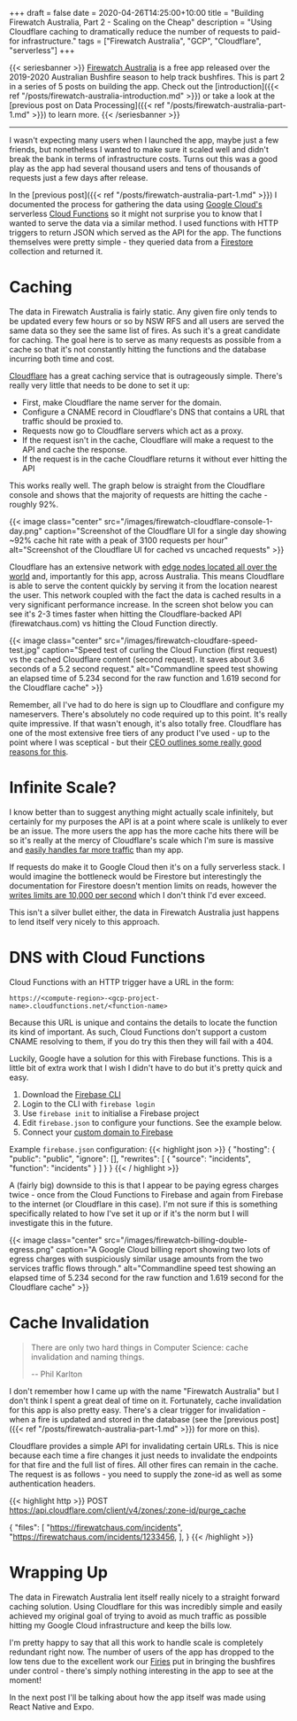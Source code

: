 +++
draft = false
date = 2020-04-26T14:25:00+10:00
title = "Building Firewatch Australia, Part 2 - Scaling on the Cheap"
description = "Using Cloudflare caching to dramatically reduce the number of requests to paid-for infrastructure."
tags = ["Firewatch Australia", "GCP", "Cloudflare", "serverless"]
+++

{{< seriesbanner >}}
[Firewatch Australia](https://firewatchaus.com/) is a free app released over the 2019-2020 Australian
Bushfire season to help track bushfires. This is part 2 in a series of 5 posts on building the app.
Check out the [introduction]({{< ref "/posts/firewatch-australia-introduction.md" >}}) or take a
look at the [previous post on Data Processing]({{< ref "/posts/firewatch-australia-part-1.md" >}})
to learn more.
{{< /seriesbanner >}}

---

I wasn't expecting many users when I launched the app, maybe just a few friends, but nonetheless I
wanted to make sure it scaled well and didn't break the bank in terms of infrastructure costs.
Turns out this was a good play as the app had several thousand users and tens of thousands
of requests just a few days after release.

In the [previous post]({{< ref "/posts/firewatch-australia-part-1.md" >}}) I documented the process
for gathering the data using [Google Cloud's][0] serverless [Cloud Functions][1] so it might not surprise you to know
that I wanted to serve the data via a similar method. I used functions with HTTP triggers
to return JSON which served as the API for the app. The functions themselves were pretty simple -
they queried data from a [Firestore][2] collection and returned it.

# Caching

The data in Firewatch Australia is fairly static. Any given fire only tends to be updated every
few hours or so by NSW RFS and all users are served the same data so they see the same list of fires.
As such it's a great candidate for caching. The goal here is to serve as many requests as possible
from a cache so that it's not constantly hitting the functions and the database incurring both time
and cost.

[Cloudflare][3] has a great caching service that is outrageously simple. There's really very little
that needs to be done to set it up:

- First, make Cloudflare the name server for the domain.
- Configure a CNAME record in Cloudflare's DNS that contains a URL that traffic should be
  proxied to.
- Requests now go to Cloudflare servers which act as a proxy.
- If the request isn't in the cache, Cloudflare will make a request to the API and cache the
  response.
- If the request is in the cache Cloudflare returns it without ever hitting the API

This works really well. The graph below is straight from the Cloudflare console and shows that the
majority of requests are hitting the cache - roughly 92%.

{{< image
      class="center"
      src="/images/firewatch-cloudflare-console-1-day.png"
      caption="Screenshot of the Cloudflare UI for a single day showing ~92% cache hit rate with a peak of 3100 requests per hour"
      alt="Screenshot of the Cloudflare UI for cached vs uncached requests" >}}

Cloudflare has an extensive network with [edge nodes located all over the world][4] and,
importantly for this app, across Australia. This means Cloudflare is able to serve the content
quickly by serving it from the location nearest the user. This network coupled with the fact the data
is cached results in a very significant performance increase. In the screen shot below you can see
it's 2-3 times faster when hitting the Cloudflare-backed API (firewatchaus.com) vs hitting the Cloud
Function directly.

{{< image
      class="center"
      src="/images/firewatch-cloudfare-speed-test.jpg"
      caption="Speed test of curling the Cloud Function (first request) vs the cached Cloudflare content (second request). It saves about 3.6 seconds of a 5.2 second request."
      alt="Commandline speed test showing an elapsed time of 5.234 second for the raw function and 1.619 second for the Cloudflare cache" >}}

Remember, all I've had to do here is sign up to Cloudflare and configure my nameservers. There's
absolutely no code required up to this point. It's really quite impressive. If that wasn't enough,
it's also totally free. Cloudflare has one of the most extensive free tiers of any product I've
used - up to the point where I was sceptical - but their [CEO outlines some really good reasons for
this][5].

# Infinite Scale?

I know better than to suggest anything might actually scale infinitely, but certainly for my purposes
the API is at a point where scale is unlikely to ever be an issue. The more users the app has the more
cache hits there will be so it's really at the mercy of Cloudflare's scale which I'm sure is massive
and [easily handles far more traffic][6] than my app.

If requests do make it to Google Cloud then it's on a fully serverless stack. I would imagine the
bottleneck would be Firestore but interestingly the documentation for Firestore doesn't mention
limits on reads, however the [writes limits are 10,000 per second][7] which I don't think I'd ever
exceed.

This isn't a silver bullet either, the data in Firewatch Australia just happens to lend itself very
nicely to this approach.

# DNS with Cloud Functions

Cloud Functions with an HTTP trigger have a URL in the form:

    https://<compute-region>-<gcp-project-name>.cloudfunctions.net/<function-name>

Because this URL is unique and contains the details to locate the function its kind of important.
As such, Cloud Functions don't support a custom CNAME resolving to them, if you do try this then they
will fail with a 404.

Luckily, Google have a solution for this with Firebase functions. This is a little bit of extra work
that I wish I didn't have to do but it's pretty quick and easy.

1. Download the [Firebase CLI][9]
2. Login to the CLI with `firebase login`
3. Use `firebase init` to initialise a Firebase project
4. Edit `firebase.json` to configure your functions. See the example below.
5. Connect your [custom domain to Firebase][10]

Example `firebase.json` configuration:
{{< highlight json >}}
{
  "hosting": {
    "public": "public",
    "ignore": [],
    "rewrites": [
      {
        "source": "incidents",
        "function": "incidents"
      }
    ]
  }
}
{{< / highlight >}}

A (fairly big) downside to this is that I appear to be paying egress charges twice - once from the
Cloud Functions to Firebase and again from Firebase to the internet (or Cloudflare in this case).
I'm not sure if this is something specifically related to how I've set it up or if it's the norm but
I will investigate this in the future.

{{< image
      class="center"
      src="/images/firewatch-billing-double-egress.png"
      caption="A Google Cloud billing report showing two lots of egress charges with suspiciously similar usage amounts from the two services traffic flows through."
      alt="Commandline speed test showing an elapsed time of 5.234 second for the raw function and 1.619 second for the Cloudflare cache" >}}

# Cache Invalidation

> There are only two hard things in Computer Science: cache invalidation and naming things.
>
> -- Phil Karlton

I don't remember how I came up with the name "Firewatch Australia" but I don't think I spent a great
deal of time on it. Fortunately, cache invalidation for this app is also pretty easy. There's a
clear trigger for invalidation - when a fire is updated and stored in the database (see the [previous
post]({{< ref "/posts/firewatch-australia-part-1.md" >}}) for more on this).

Cloudflare provides a simple API for invalidating certain URLs. This is nice because each time a fire
changes it just needs to invalidate the endpoints for that fire and the full list of fires. All other
fires can remain in the cache. The request is as follows - you need to supply the zone-id as well as
some authentication headers.

{{< highlight http >}}
POST https://api.cloudflare.com/client/v4/zones/:zone-id/purge_cache

{
    "files": [
        "https://firewatchaus.com/incidents",
        "https://firewatchaus.com/incidents/1233456,
    ],
}
{{< /highlight >}}

# Wrapping Up

The data in Firewatch Australia lent itself really nicely to a straight forward caching solution.
Using Cloudflare for this was incredibly simple and easily achieved my original goal of trying to
avoid as much traffic as possible hitting my Google Cloud infrastructure and keep the bills low.

I'm pretty happy to say that all this work to handle scale is completely redundant right now.
The number of users of the app has dropped to the low tens due to the excellent work our [Firies][8]
put in bringing the bushfires under control - there's simply nothing interesting in the app to see
at the moment!

In the next post I'll be talking about how the app itself was made using React Native and Expo.



[0]: https://cloud.google.com/
[1]: https://cloud.google.com/functions
[2]: https://cloud.google.com/firestore
[3]: https://www.cloudflare.com/
[4]: https://www.cloudflare.com/network/
[5]: https://webmasters.stackexchange.com/a/88685
[6]: https://www.troyhunt.com/serverless-to-the-max-doing-big-things-for-small-dollars-with-cloudflare-workers-and-azure-functions/
[7]: https://cloud.google.com/firestore/quotas#writes_and_transactions
[8]: https://www.urbandictionary.com/define.php?term=firies
[9]: https://firebase.google.com/docs/cli
[10]: https://firebase.google.com/docs/hosting/custom-domain
